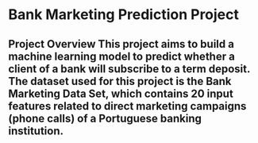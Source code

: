 # Bank Marketing Prediction Project 
## Project Overview This project aims to build a machine learning model to predict whether a client of a bank will subscribe to a term deposit. The dataset used for this project is the Bank Marketing Data Set, which contains 20 input features related to direct marketing campaigns (phone calls) of a Portuguese banking institution.
